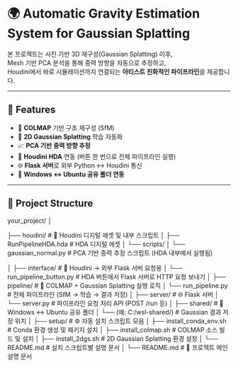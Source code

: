 # 🌍 Automatic Gravity Estimation System for Gaussian Splatting

본 프로젝트는 사진 기반 3D 재구성(Gaussian Splatting) 이후,  
Mesh 기반 PCA 분석을 통해 중력 방향을 자동으로 추정하고,  
Houdini에서 바로 시뮬레이션까지 연결되는 **아티스트 친화적인 파이프라인**을 제공합니다.

---

## 🔧 Features

- 📸 **COLMAP** 기반 구조 재구성 (SfM)
- 🌌 **2D Gaussian Splatting** 학습 자동화
- 📈 **PCA 기반 중력 방향 추정**
- 🧩 **Houdini HDA** 연동 (버튼 한 번으로 전체 파이프라인 실행)
- 🌐 **Flask 서버**로 외부 Python ↔ Houdini 통신
- 📁 **Windows ↔ Ubuntu 공유 폴더 연동**

---


## 📁 Project Structure

your_project/
│

├── houdini/                            # 🎨 Houdini 디지털 에셋 및 내부 스크립트
│   ├── RunPipelineHDA.hda              # HDA 디지털 에셋
│   └── scripts/
│       └── gaussian_normal.py          # PCA 기반 중력 추정 스크립트 (HDA 내부에서 실행됨)

│
├── interface/                          # 🔌 Houdini → 외부 Flask 서버 요청용
│   └── run_pipeline_button.py          # HDA 버튼에서 Flask 서버로 HTTP 요청 보내기
│
├── pipeline/                           # 🔁 COLMAP + Gaussian Splatting 실행 로직
│   └── run_pipeline.py                 # 전체 파이프라인 (SfM → 학습 → 결과 저장)
│
├── server/                             # 🌐 Flask 서버
│   └── server.py                       # 파이프라인 요청 처리 API (POST /run 등)
│
├── shared/                             # 📂 Windows ↔ Ubuntu 공유 폴더
│   └── (예: C:/wsl-shared/)            # Gaussian 결과 저장 위치
│
├── setup/                              # ⚙️ 자동 설치 스크립트 모음
│   ├── install_conda_env.sh            # Conda 환경 생성 및 패키지 설치
│   ├── install_colmap.sh               # COLMAP 소스 빌드 및 설치
│   ├── install_2dgs.sh                 # 2D Gaussian Splatting 환경 설정
│   └── README.md                       # 설치 스크립트별 설명 문서
│
└── README.md                           # 📘 프로젝트 메인 설명 문서
